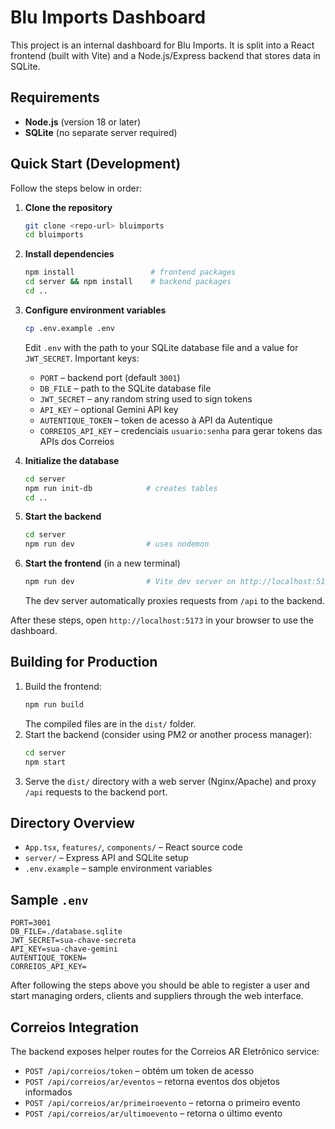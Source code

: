 # Blu Imports Dashboard

This project is an internal dashboard for Blu Imports. It is split into a React frontend (built with Vite) and a Node.js/Express backend that stores data in SQLite.

## Requirements
- **Node.js** (version 18 or later)
- **SQLite** (no separate server required)

## Quick Start (Development)

Follow the steps below in order:

1. **Clone the repository**
   ```bash
   git clone <repo-url> bluimports
   cd bluimports
   ```

2. **Install dependencies**
   ```bash
   npm install                 # frontend packages
   cd server && npm install    # backend packages
   cd ..
   ```

3. **Configure environment variables**
   ```bash
   cp .env.example .env
   ```
   Edit `.env` with the path to your SQLite database file and a value for `JWT_SECRET`.
   Important keys:
   - `PORT` – backend port (default `3001`)
   - `DB_FILE` – path to the SQLite database file
   - `JWT_SECRET` – any random string used to sign tokens
   - `API_KEY` – optional Gemini API key
   - `AUTENTIQUE_TOKEN` – token de acesso à API da Autentique
   - `CORREIOS_API_KEY` – credenciais `usuario:senha` para gerar tokens das APIs dos Correios

4. **Initialize the database**
   ```bash
   cd server
   npm run init-db            # creates tables
   cd ..
   ```

5. **Start the backend**
   ```bash
   cd server
   npm run dev                # uses nodemon
   ```

6. **Start the frontend** (in a new terminal)
   ```bash
   npm run dev                # Vite dev server on http://localhost:5173
   ```
   The dev server automatically proxies requests from `/api` to the backend.

After these steps, open `http://localhost:5173` in your browser to use the dashboard.

## Building for Production
1. Build the frontend:
   ```bash
   npm run build
   ```
   The compiled files are in the `dist/` folder.
2. Start the backend (consider using PM2 or another process manager):
   ```bash
   cd server
   npm start
   ```
3. Serve the `dist/` directory with a web server (Nginx/Apache) and proxy `/api` requests to the backend port.

## Directory Overview
- `App.tsx`, `features/`, `components/` – React source code
- `server/` – Express API and SQLite setup
- `.env.example` – sample environment variables

## Sample `.env`
```env
PORT=3001
DB_FILE=./database.sqlite
JWT_SECRET=sua-chave-secreta
API_KEY=sua-chave-gemini
AUTENTIQUE_TOKEN=
CORREIOS_API_KEY=
```

After following the steps above you should be able to register a user and start managing orders, clients and suppliers through the web interface.

## Correios Integration

The backend exposes helper routes for the Correios AR Eletrônico service:

- `POST /api/correios/token` – obtém um token de acesso
- `POST /api/correios/ar/eventos` – retorna eventos dos objetos informados
- `POST /api/correios/ar/primeiroevento` – retorna o primeiro evento
- `POST /api/correios/ar/ultimoevento` – retorna o último evento

